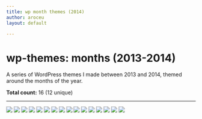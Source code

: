 ```yaml
---
title: wp month themes (2014)
author: aroceu
layout: default

---
```


# wp-themes: months (2013-2014)

A series of WordPress themes I made between 2013 and 2014, themed around the months of the year.

**Total count:** 16 (12 unique)

---

![](2014wpmonths/january.png)
![](2014wpmonths/february.png)
![](2014wpmonths/march.png)
![](2014wpmonths/april.png)
![](2014wpmonths/may1.png)
![](2014wpmonths/may2.png)
![](2014wpmonths/may3.png)
![](2014wpmonths/june.png)
![](2014wpmonths/july.png)
![](2014wpmonths/august.png)
![](2014wpmonths/september.png)
![](2014wpmonths/october.png)
![](2014wpmonths/november1.png)
![](2014wpmonths/november2.png)
![](2014wpmonths/november3.png)
![](2014wpmonths/december.png)
